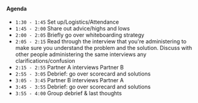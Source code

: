 #### Agenda

 - `1:30 - 1:45` Set up/Logistics/Attendance
 - `1:45 - 2:00` Share out advice/highs and lows
 - `2:00 - 2:05` Briefly go over whiteboarding strategy
 - `2:05 - 2:15` Read through the interview that you're administering to make sure you understand the problem and the solution. Discuss with other people administering the same interviews any clarifications/confusion
 - `2:15 - 2:55` Partner A interviews Partner B
 - `2:55 - 3:05` Debrief: go over scorecard and solutions
 - `3:05 - 3:45` Partner B interviews Partner A
 - `3:45 - 3:55` Debrief: go over scorecard and solutions
 - `3:55 - 4:00` Group debrief & last thoughts
